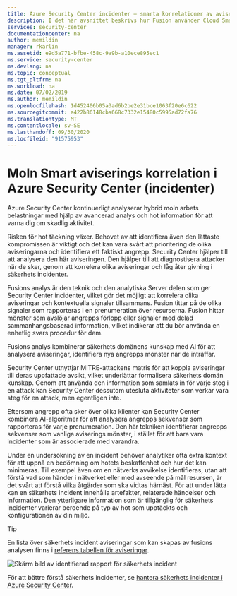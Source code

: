 ```yaml
---
title: Azure Security Center incidenter – smarta korrelationer av aviseringar
description: I det här avsnittet beskrivs hur Fusion använder Cloud Smart Alert-korrelation för att generera säkerhets incidenter i Azure Security Center.
services: security-center
documentationcenter: na
author: memildin
manager: rkarlin
ms.assetid: e9d5a771-bfbe-458c-9a9b-a10ece895ec1
ms.service: security-center
ms.devlang: na
ms.topic: conceptual
ms.tgt_pltfrm: na
ms.workload: na
ms.date: 07/02/2019
ms.author: memildin
ms.openlocfilehash: 1d452406b05a3ad6b2be2e31bce1063f20e6c622
ms.sourcegitcommit: a422b86148cba668c7332e15480c5995ad72fa76
ms.translationtype: MT
ms.contentlocale: sv-SE
ms.lasthandoff: 09/30/2020
ms.locfileid: "91575953"
---
```

# <a name="cloud-smart-alert-correlation-in-azure-security-center-incidents"></a>Moln Smart aviserings korrelation i Azure Security Center (incidenter)

Azure Security Center kontinuerligt analyserar hybrid moln arbets belastningar med hjälp av avancerad analys och hot information för att varna dig om skadlig aktivitet.

Risken för hot täckning växer. Behovet av att identifiera även den lättaste kompromissen är viktigt och det kan vara svårt att prioritering de olika aviseringarna och identifiera ett faktiskt angrepp. Security Center hjälper till att analysera den här aviseringen. Den hjälper till att diagnostisera attacker när de sker, genom att korrelera olika aviseringar och låg åter givning i säkerhets incidenter.

Fusions analys är den teknik och den analytiska Server delen som ger Security Center incidenter, vilket gör det möjligt att korrelera olika aviseringar och kontextuella signaler tillsammans. Fusion tittar på de olika signaler som rapporteras i en prenumeration över resurserna. Fusion hittar mönster som avslöjar angrepps förlopp eller signaler med delad sammanhangsbaserad information, vilket indikerar att du bör använda en enhetlig svars procedur för dem.

Fusions analys kombinerar säkerhets domänens kunskap med AI för att analysera aviseringar, identifiera nya angrepps mönster när de inträffar. 

Security Center utnyttjar MITRE-attackens matris för att koppla aviseringar till deras uppfattade avsikt, vilket underlättar formalisera säkerhets domän kunskap. Genom att använda den information som samlats in för varje steg i en attack kan Security Center dessutom utesluta aktiviteter som verkar vara steg för en attack, men egentligen inte.

Eftersom angrepp ofta sker över olika klienter kan Security Center kombinera AI-algoritmer för att analysera angrepps sekvenser som rapporteras för varje prenumeration. Den här tekniken identifierar angrepps sekvenser som vanliga aviserings mönster, i stället för att bara vara incidenter som är associerade med varandra.

Under en undersökning av en incident behöver analytiker ofta extra kontext för att uppnå en bedömning om hotets beskaffenhet och hur det kan minimeras. Till exempel även om en nätverks avvikelse identifieras, utan att förstå vad som händer i nätverket eller med avseende på mål resursen, är det svårt att förstå vilka åtgärder som ska vidtas härnäst. För att under lätta kan en säkerhets incident innehålla artefakter, relaterade händelser och information. Den ytterligare information som är tillgänglig för säkerhets incidenter varierar beroende på typ av hot som upptäckts och konfigurationen av din miljö. 

> [!TIP]
> En lista över säkerhets incident aviseringar som kan skapas av fusions analysen finns i [referens tabellen för aviseringar](alerts-reference.md#alerts-fusion).

![Skärm bild av identifierad rapport för säkerhets incident](./media/security-center-alerts-cloud-smart/security-incident.png)

För att bättre förstå säkerhets incidenter, se [hantera säkerhets incidenter i Azure Security Center](security-center-incident.md).

